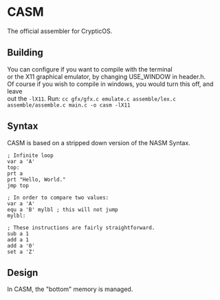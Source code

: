 
# CASM
The official assembler for CrypticOS.  

## Building
You can configure if you want to compile with the terminal  
or the X11 graphical emulator, by changing USE_WINDOW in header.h.  
Of course if you wish to compile in windows, you would turn this off, and leave  
out the `-lX11`.
Run:
`cc gfx/gfx.c emulate.c assemble/lex.c assemble/assemble.c main.c -o casm -lX11`

## Syntax
CASM is based on a stripped down version of the NASM Syntax.  
```
; Infinite loop
var a 'A'
top:
prt a
prt "Hello, World."
jmp top

; In order to compare two values:
var a 'A'
equ a 'B' mylbl ; this will not jump
mylbl:

; These instructions are fairly straightforward.
sub a 1
add a 1
add a '0'
set a 'Z'
```

## Design
In CASM, the "bottom" memory is managed.
